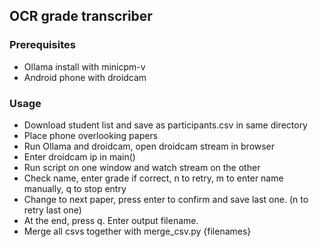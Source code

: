 ## OCR grade transcriber

### Prerequisites

- Ollama install with minicpm-v
- Android phone with droidcam

### Usage

- Download student list and save as participants.csv in same directory
- Place phone overlooking papers
- Run Ollama and droidcam, open droidcam stream in browser
- Enter droidcam ip in main()
- Run script on one window and watch stream on the other
- Check name, enter grade if correct, n to retry, m to enter name manually, q to stop entry
- Change to next paper, press enter to confirm and save last one. (n to retry last one)
- At the end, press q. Enter output filename.
- Merge all csvs together with merge_csv.py {filenames}
